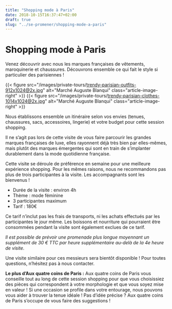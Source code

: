 ```yaml
---
title: "Shopping mode à Paris"
date: 2018-10-15T16:37:47+02:00
draft: true
slug: "../se-promener/shopping-mode-a-paris"
---
```


# Shopping mode à Paris

Venez découvrir avec nous les marques françaises de vêtements, maroquinerie et chaussures. Découvrons ensemble ce qui fait le style si particulier des parisiennes !

{{< figure src="/images/private-tours/trendy-parisian-outfits-912x1024@2x.jpg" alt="Marché Auguste Blanqui" class="article-image-right" >}}
{{< figure src="/images/private-tours/trendy-parisian-clothes-1014x1024@2x.jpg" alt="Marché Auguste Blanqui" class="article-image-right" >}}

Nous établissons ensemble un itinéraire selon vos envies (tenues, chaussures, sacs, accessoires, lingerie) et votre budget pour cette session shopping.

Il ne s’agit pas lors de cette visite de vous faire parcourir les grandes marques françaises de luxe, elles rayonnent déjà très bien par elles-mêmes, mais plutôt des marques émergentes qui sont en train de s’implanter durablement dans la mode quotidienne française.

Cette visite se déroule de préférence en semaine pour une meilleure expérience shopping. Pour les mêmes raisons, nous ne recommandons pas plus de trois participantes à la visite. Les accompagnants sont les bienvenus !

* Durée de la visite : environ 4h
* Thème : mode féminine
* 3 participantes maximum
* Tarif : 180€

Ce tarif n’inclut pas les frais de transports, ni les achats effectués par les participantes le jour même. Les boissons et nourriture qui pourraient être consommées pendant la visite sont également exclues de ce tarif.

*Il est possible de prévoir une promenade plus longue moyennant un supplément de 30 € TTC par heure supplémentaire au-delà de la 4e heure de visite.*

Une visite similaire pour ces messieurs sera bientôt disponible ! Pour toutes questions, n’hésitez pas à nous contacter.

**Le plus d’Aux quatre coins de Paris :** Aux quatre coins de Paris vous conseille tout au long de cette session shopping pour que vous choisissiez des pièces qui correspondent à votre morphologie et que vous soyez mise en valeur ! Si une occasion se profile dans votre entourage, nous pouvons vous aider à trouver la tenue idéale ! Pas d’idée précise ? Aux quatre coins de Paris s’occupe de vous faire des suggestions !